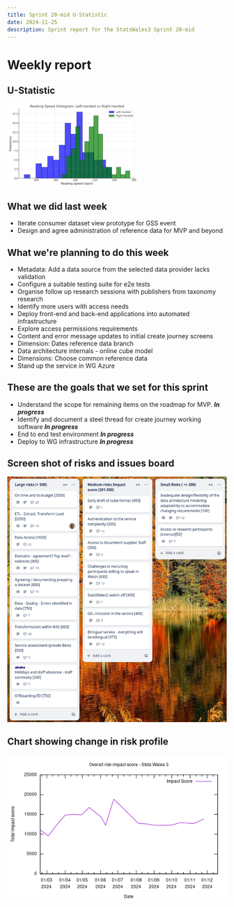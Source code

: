 ```yaml
---
title: Sprint 20-mid U-Statistic 
date: 2024-11-25
description: Sprint report for the StatsWales3 Sprint 20-mid 
---
```


Weekly report
=============

U-Statistic
------------------------------

![U-statistic](Utest2.png)

What we did last week
------------------------

- Iterate consumer dataset view prototype for GSS event
- Design and agree administration of reference data for MVP and beyond

What we're planning to do this week
-----------------------------------

- Metadata: Add a data source from the selected data provider lacks validation
- Configure a suitable testing suite for e2e tests
- Organise follow up research sessions with publishers from taxonomy research
- Identify more users with access needs
- Deploy front-end and back-end applications into automated infrastructure
- Explore access permissions requirements
- Content and error message updates to initial create journey screens
- Dimension: Dates reference data branch
- Data architecture internals - online cube model
- Dimensions: Choose common reference data
- Stand up the service in WG Azure

These are the goals that we set for this sprint
-----------------------------------------------

- Understand the scope for remaining items on the roadmap for MVP. <span class="badge bg-info">_**In progress**_</span>
- Identify and document a steel thread for create journey working software <span class="badge bg-info">_**In progress**_</span>
- End to end test environment <span class="badge bg-info">_**In progress**_</span>
- Deploy to WG infrastructure <span class="badge bg-info">_**In progress**_</span>

Screen shot of risks and issues board
-------------------------------------

![Screenshot of risks and issues board](RisksBoard20241125.png)

Chart showing change in risk profile
------------------------------------

![Chart showing change in risk profile](riskImpactScore20241125.png)

